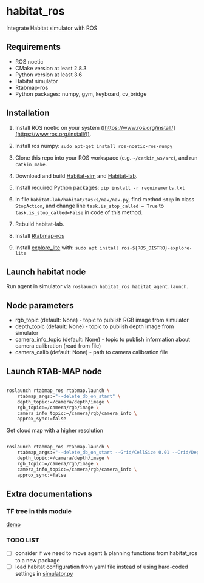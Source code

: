# habitat_ros

Integrate Habitat simulator with ROS

## Requirements

- ROS noetic
- CMake version at least 2.8.3
- Python version at least 3.6
- Habitat simulator
- Rtabmap-ros
- Python packages: numpy, gym, keyboard, cv_bridge

## Installation

1. Install ROS noetic on your system ([https://www.ros.org/install/](https://www.ros.org/install/)).

2. Install ros numpy: `sudo apt-get install ros-noetic-ros-numpy`

3. Clone this repo into your ROS workspace (e.g. `~/catkin_ws/src`), and run `catkin_make`.

4. Download and build [Habitat-sim](https://github.com/facebookresearch/habitat-sim) and [Habitat-lab](https://github.com/facebookresearch/habitat-lab).

5. Install required Python packages: `pip install -r requirements.txt`

6. In file `habitat-lab/habitat/tasks/nav/nav.py`, find method `step` in class `StopAction`, and change line `task.is_stop_called = True` to `task.is_stop_called=False` in code of this method.

7. Rebuild habitat-lab.

8. Install [Rtabmap-ros](https://github.com/introlab/rtabmap_ros)

9. Install [explore_lite](http://wiki.ros.org/explore_lite) with: `sudo apt install ros-${ROS_DISTRO}-explore-lite`

## Launch habitat node

Run agent in simulator via `roslaunch habitat_ros habitat_agent.launch`.

## Node parameters

- rgb_topic (default: None) - topic to publish RGB image from simulator
- depth_topic (default: None) - topic to publish depth image from simulator
- camera_info_topic (default: None) - topic to publish information about camera calibration (read from file)
- camera_calib (default: None) - path to camera calibration file

## Launch RTAB-MAP node

```bash

roslaunch rtabmap_ros rtabmap.launch \
    rtabmap_args:="--delete_db_on_start" \
    depth_topic:=/camera/depth/image \
    rgb_topic:=/camera/rgb/image \
    camera_info_topic:=/camera/rgb/camera_info \
    approx_sync:=false

```

Get cloud map with a higher resolution

```bash

roslaunch rtabmap_ros rtabmap.launch \
    rtabmap_args:="--delete_db_on_start --Grid/CellSize 0.01 --Crid/DepthDecimation 1" \
    depth_topic:=/camera/depth/image \
    rgb_topic:=/camera/rgb/image \
    camera_info_topic:=/camera/rgb/camera_info \
    approx_sync:=false

```

## Extra documentations

### TF tree in this module

[demo](./img/tf_tree.png)

### TODO LIST

- [ ] consider if we need to move agent & planning functions from habitat_ros to a new package
- [ ] load habitat configuration from yaml file instead of using hard-coded settings in [simulator.py](habitat/scripts/simulator.py)

